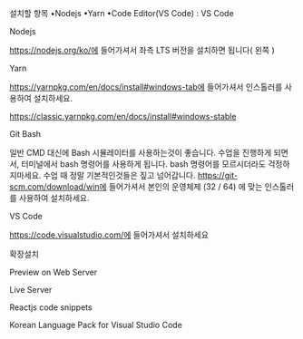 설치할 항목
•Nodejs 
•Yarn 
•Code Editor(VS Code) : VS Code 


Nodejs

https://nodejs.org/ko/에 들어가셔서 좌측 LTS 버전을 설치하면 됩니다( 왼쪽 )

Yarn

https://yarnpkg.com/en/docs/install#windows-tab에 들어가셔서 인스톨러를 사용하여 설치하세요.

https://classic.yarnpkg.com/en/docs/install#windows-stable

Git Bash

일반 CMD 대신에 Bash 시뮬레이터를 사용하는것이 좋습니다. 수업을 진행하게 되면서, 터미널에서 bash 명령어를 사용하게 됩니다. bash 명령어를 모르시더라도 걱정하지마세요. 수업 때 정말 기본적인것들은 짚고 넘어갑니다. https://git-scm.com/download/win에 들어가셔서 본인의 운영체제 (32 / 64) 에 맞는 인스톨러를 사용하여 설치하세요.

VS Code

https://code.visualstudio.com/에 들어가셔서 설치하세요




확장설치

Preview on Web Server

Live Server

Reactjs code snippets

Korean Language Pack for Visual Studio Code


